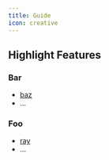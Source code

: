 ```yaml
---
title: Guide
icon: creative
---
```


## Highlight Features

### Bar

- [baz](docs/guide/bar/baz.md)
- ...

### Foo

- [ray](docs/guide/foo/ray.md)
- ...
